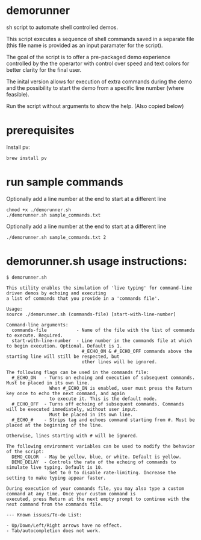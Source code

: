 # demorunner
sh script to automate shell controlled demos.

This script executes a sequence of shell commands saved in a separate file 
(this file name is provided as an input paramater for the script).  

The goal of the script is to offer a pre-packaged demo experience controlled by the the operartor with 
control over speed and text colors for better clarity for the final user.

The inital version allows for execution of extra commands during the demo and the possibility to start 
the demo from a specific line number (where feasible).

Run the script without arguments to show the help. (Also copied below)

# prerequisites

Install pv:
```
brew install pv
```

# run sample commands

Optionally add a line number at the end to start at a different line
```
chmod +x ./demorunner.sh
./demorunner.sh sample_commands.txt
```

Optionally add a line number at the end to start at a different line
```
./demorunner.sh sample_commands.txt 2
```

# demorunner.sh usage instructions:

```
$ demorunner.sh

This utility enables the simulation of 'live typing' for command-line driven demos by echoing and executing
a list of commands that you provide in a 'commands file'.

Usage:
source ./demorunner.sh (commands-file) [start-with-line-number]

Command-line arguments:
  commands-file           - Name of the file with the list of commands to execute. Required.
  start-with-line-number  - Line number in the commands file at which to begin execution. Optional. Default is 1.
                            #_ECHO_ON & #_ECHO_OFF commands above the starting line will still be respected, but
                            other lines will be ignored.

The following flags can be used in the commands file:
  #_ECHO_ON   - Turns on echoing and execution of subsequent commands. Must be placed in its own line.
                When #_ECHO_ON is enabled, user must press the Return key once to echo the next command, and again
                to execute it. This is the default mode.
  #_ECHO_OFF  - Turns off echoing of subsequent commands. Commands will be executed immediately, without user input.
                Must be placed in its own line.
  #_ECHO_#    - Strips tag and echoes command starting from #. Must be placed at the beginning of the line.

Otherwise, lines starting with # will be ignored.

The following environment variables can be used to modify the behavior of the script:
  DEMO_COLOR  - May be yellow, blue, or white. Default is yellow.
  DEMO_DELAY  - Controls the rate of the echoing of commands to simulate live typing. Default is 10.
                Set to 0 to disable rate-limiting. Increase the setting to make typing appear faster.

During execution of your commands file, you may also type a custom command at any time. Once your custom command is
executed, press Return at the next empty prompt to continue with the next command from the commands file.

--- Known issues/To-do List:

- Up/Down/Left/Right arrows have no effect.
- Tab/autocompletion does not work.
```
